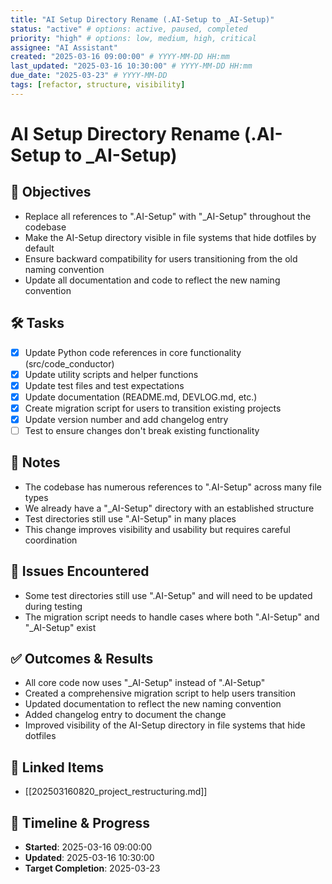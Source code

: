 ```yaml
---
title: "AI Setup Directory Rename (.AI-Setup to _AI-Setup)"
status: "active" # options: active, paused, completed
priority: "high" # options: low, medium, high, critical
assignee: "AI Assistant"
created: "2025-03-16 09:00:00" # YYYY-MM-DD HH:mm
last_updated: "2025-03-16 10:30:00" # YYYY-MM-DD HH:mm
due_date: "2025-03-23" # YYYY-MM-DD
tags: [refactor, structure, visibility]
---
```


# AI Setup Directory Rename (.AI-Setup to _AI-Setup)

## 🚩 Objectives
- Replace all references to ".AI-Setup" with "_AI-Setup" throughout the codebase
- Make the AI-Setup directory visible in file systems that hide dotfiles by default
- Ensure backward compatibility for users transitioning from the old naming convention
- Update all documentation and code to reflect the new naming convention

## 🛠 Tasks
- [x] Update Python code references in core functionality (src/code_conductor)
- [x] Update utility scripts and helper functions
- [x] Update test files and test expectations
- [x] Update documentation (README.md, DEVLOG.md, etc.)
- [x] Create migration script for users to transition existing projects
- [x] Update version number and add changelog entry
- [ ] Test to ensure changes don't break existing functionality

## 📝 Notes
- The codebase has numerous references to ".AI-Setup" across many file types
- We already have a "_AI-Setup" directory with an established structure
- Test directories still use ".AI-Setup" in many places
- This change improves visibility and usability but requires careful coordination

## 🐞 Issues Encountered
- Some test directories still use ".AI-Setup" and will need to be updated during testing
- The migration script needs to handle cases where both ".AI-Setup" and "_AI-Setup" exist

## ✅ Outcomes & Results
- All core code now uses "_AI-Setup" instead of ".AI-Setup"
- Created a comprehensive migration script to help users transition
- Updated documentation to reflect the new naming convention
- Added changelog entry to document the change
- Improved visibility of the AI-Setup directory in file systems that hide dotfiles

## 📌 Linked Items
- [[202503160820_project_restructuring.md]]

## 📅 Timeline & Progress
- **Started**: 2025-03-16 09:00:00
- **Updated**: 2025-03-16 10:30:00
- **Target Completion**: 2025-03-23